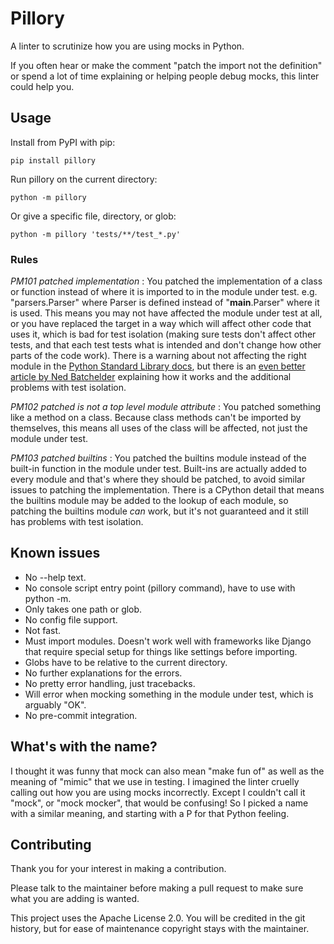 # Pillory

A linter to scrutinize how you are using mocks in Python.

If you often hear or make the comment "patch the import not the definition" or
spend a lot of time explaining or helping people debug mocks, this linter could
help you.

## Usage

Install from PyPI with pip:

```
pip install pillory
```

Run pillory on the current directory:

```
python -m pillory
```

Or give a specific file, directory, or glob:

```
python -m pillory 'tests/**/test_*.py'
```

### Rules

*PM101 patched implementation*
: You patched the implementation of a class or function instead of where it is
imported to in the module under test. e.g. "parsers.Parser" where Parser is
defined instead of "__main__.Parser" where it is used. This means you may not
have affected the module under test at all, or you have replaced the target in a
way which will affect other code that uses it, which is bad for test isolation
(making sure tests don't affect other tests, and that each test tests what is
intended and don't change how other parts of the code work). There is a warning
about not affecting the right module in the [Python Standard Library
docs][stdlibdocs], but there is an [even better article by Ned
Batchelder][nedbat] explaining how it works and the additional problems with
test isolation.

*PM102 patched is not a top level module attribute*
: You patched something like a method on a class. Because class methods can't be
imported by themselves, this means all uses of the class will be affected, not
just the module under test.

*PM103 patched builtins*
: You patched the builtins module instead of the built-in function in the module
under test. Built-ins are actually added to every module and that's where they
should be patched, to avoid similar issues to patching the implementation. There
is a CPython detail that means the builtins module may be added to the lookup of
each module, so patching the builtins module _can_ work, but it's not guaranteed
and it still has problems with test isolation.

[stdlibdocs]: https://docs.python.org/3/library/unittest.mock.html#where-to-patch
[nedbat]: https://nedbatchelder.com/blog/201908/why_your_mock_doesnt_work.html

## Known issues

* No --help text.
* No console script entry point (pillory command), have to use with python -m.
* Only takes one path or glob.
* No config file support.
* Not fast.
* Must import modules. Doesn't work well with frameworks like Django that
  require special setup for things like settings before importing.
* Globs have to be relative to the current directory.
* No further explanations for the errors.
* No pretty error handling, just tracebacks.
* Will error when mocking something in the module under test, which is arguably
  "OK".
* No pre-commit integration.

## What's with the name?

I thought it was funny that mock can also mean "make fun of" as well as the
meaning of "mimic" that we use in testing. I imagined the linter cruelly calling
out how you are using mocks incorrectly. Except I couldn't call it "mock", or
"mock mocker", that would be confusing! So I picked a name with a similar
meaning, and starting with a P for that Python feeling.

## Contributing

Thank you for your interest in making a contribution.

Please talk to the maintainer before making a pull request to make sure what you
are adding is wanted.

This project uses the Apache License 2.0. You will be credited in the git
history, but for ease of maintenance copyright stays with the maintainer.
